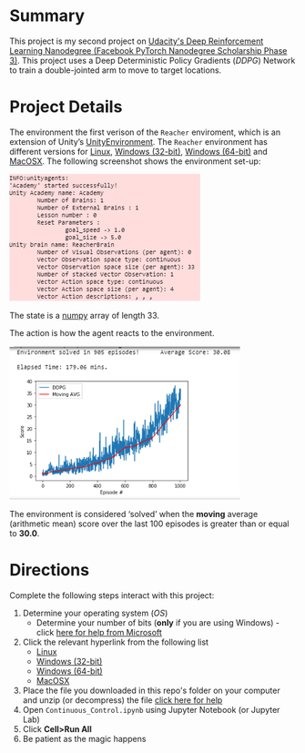 # Summary
This project is my second project on [Udacity's Deep Reinforcement Learning Nanodegree (Facebook PyTorch Nanodegree Scholarship Phase 3)](https://www.udacity.com/course/deep-reinforcement-learning-nanodegree--nd893). This project uses a Deep Deterministic Policy Gradients (*DDPG*) Network to train a double-jointed arm to move to target locations.

# Project Details
The environment the first verison of the `Reacher` enviroment, which is an extension of Unity’s [UnityEnvironment](https://github.com/Unity-Technologies/ml-agents/blob/master/docs/Installation.md). The `Reacher` environment has different versions for [Linux](https://s3-us-west-1.amazonaws.com/udacity-drlnd/P2/Reacher/one_agent/Reacher_Linux.zip), [Windows (32-bit)](https://s3-us-west-1.amazonaws.com/udacity-drlnd/P2/Reacher/one_agent/Reacher_Windows_x86.zip), [Windows (64-bit)](https://s3-us-west-1.amazonaws.com/udacity-drlnd/P2/Reacher/one_agent/Reacher_Windows_x86_64.zip) and [MacOSX](https://s3-us-west-1.amazonaws.com/udacity-drlnd/P2/Reacher/one_agent/Reacher.app.zip). The following screenshot shows the environment set-up:

![This is what the environment looks like](Environment_Screenshot.png)

The state is a [numpy](https://numpy.org/) array of length 33.

The action is how the agent reacts to the environment. 

![This is a plot of the scores](env_solved_p2.png)

The environment is considered ‘solved’ when the __moving__ average (arithmetic mean) score over the last 100 episodes is greater than or equal to __30.0__.

# Directions
Complete the following steps interact with this project:

1. Determine your operating system (*OS*) 
   - Determine your number of bits (__only__ if you are using Windows) - click [here for help from Microsoft](https://support.microsoft.com/en-us/help/827218/how-to-determine-whether-a-computer-is-running-a-32-bit-version-or-64)
2. Click the relevant hyperlink from the following list
   - [Linux]( https://s3-us-west-1.amazonaws.com/udacity-drlnd/P2/Reacher/one_agent/Reacher_Linux.zip)
   - [Windows (32-bit)](https://s3-us-west-1.amazonaws.com/udacity-drlnd/P2/Reacher/one_agent/Reacher_Windows_x86.zip)
   - [Windows (64-bit)](https://s3-us-west-1.amazonaws.com/udacity-drlnd/P2/Reacher/one_agent/Reacher_Windows_x86_64.zip)
   - [MacOSX](https://s3-us-west-1.amazonaws.com/udacity-drlnd/P2/Reacher/one_agent/Reacher.app.zip)
3. Place the file you downloaded in this repo's folder on your computer and unzip (or decompress) the file [click here for help](https://github.com/udacity/deep-reinforcement-learning/tree/master/p2_continuous-control)
4. Open `Continuous_Control.ipynb` using Jupyter Notebook (or Jupyter Lab)
5. Click **Cell>Run All**
6. Be patient as the magic happens
